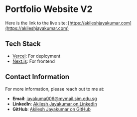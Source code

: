 # Portfolio Website V2

Here is the link to the live site: [https://akileshjayakumar.com](https://akileshjayakumar.com)

## Tech Stack

- [Vercel](https://streamlit.io/): For deployment
- [Next.js](https://nextjs.org/): For frontend

## Contact Information

For more information, please reach out to me at:

- **Email**: jayakuma006@mymail.sim.edu.sg
- **LinkedIn**: [Akilesh Jayakumar on LinkedIn](https://www.linkedin.com/in/akileshjayakumar/)
- **GitHub**: [Akilesh Jayakumar on GitHub](https://github.com/akileshjayakumar)
